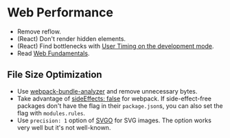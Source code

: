 # Web Performance

- Remove reflow.
- (React) Don't render hidden elements.
- (React) Find bottlenecks with [User Timing on the development mode](https://reactjs.org/docs/optimizing-performance.html#profiling-components-with-the-chrome-performance-tab).
- Read [Web Fundamentals](https://developers.google.com/web/fundamentals/performance/why-performance-matters/).

## File Size Optimization

- Use [webpack-bundle-analyzer](https://github.com/webpack-contrib/webpack-bundle-analyzer) and remove unnecessary bytes.
- Take advantage of [sideEffects: false](https://github.com/webpack/webpack/tree/master/examples/side-effects) for webpack. If side-effect-free packages don't have the flag in their `package.json`s, you can also set the flag with `modules.rules`.
- Use `precision: 1` option of [SVGO](https://github.com/svg/svgo) for SVG images. The option works very well but it's not well-known.
